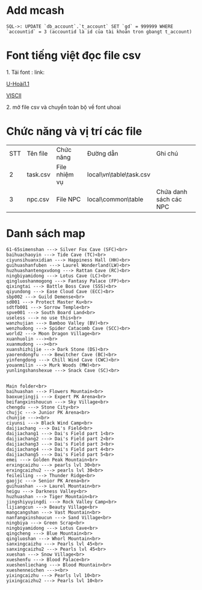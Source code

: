 <h1>Add mcash</h1>

```
SQL->: UPDATE `db_account`.`t_account` SET `gd` = 999999 WHERE `accountid` = 3 (accountid là id của tài khoản tron gbangt t_account)
```
<h1></h1>

<h1>Font tiếng việt đọc file csv</h1>
<p>1. Tải font : link: </p>
<p><a href="https://fonts2u.com/download/uhoai-11.font">U-Hoài1.1</a></p>
<p><a href="https://drive.google.com/file/d/1svINCk8xObBAZ-aCg3wgjxVVbkq0pd-W/view">VISCII</a></p>
<p>2. mở file csv và chuyển toàn bộ về font uhoai</p>

<h1>Chức năng và vị trí các file</h1>
<table>
  <tr>
    <td>STT</td>
    <td>Tên file</td>
    <td>Chức năng</td>
    <td>Đường dẫn</td>
    <td>Ghi chú</td>
  </tr>
  <tr>
    <td>2</td>
    <td>task.csv</td>
    <td>File nhiệm vụ</td>
    <td>local\vn\table\task.csv</td>
    <td></td>
  </tr>
  <tr>
    <td>3</td>
    <td>npc.csv</td>
    <td>File NPC</td>
    <td>local\common\table</td>
    <td>Chứa danh sách các NPC</td>
  </tr>
</table>

<h1>Danh sách map</h1>

```
61-65simenshan ---> Silver Fox Cave (SFC)<br>
baihuachaoyin ---> Tide Cave (TC)<br>
ciyunsihuanxidian ---> Happiness Hall (HH)<br>
guihuashanfuben ---> Laurel Wonderland(LW)<br>
huzhuashantengxvdong ---> Rattan Cave (RC)<br>
ningbiyamidong ---> Lotus Cave (LC)<br>
qingluoshanmogong ---> Fantasy Palace (FP)<br>
qixingtai ---> Battle Boss Cave (SSS)<br>
qiyundong ---> Ease Cloud Cave (ECC)<br>
sbp002 ---> Guild Demense<br>
sd001 ---> Protect Master Ku<br>
sdtfb001 ---> Sorrow Temple<br>
spve001 ---> South Board Land<br>
useless ---> no use this<br>
wanzhujian ---> Bamboo Valley (BV)<br>
wenzhudong ---> Spider Catacomb Cave (SCC)<br>
world2 ---> Moon Dragon Village<br>
xuanhuolin ---><br>
xuanmudong ---><br>
xuanshizhijie ---> Dark Stone (DS)<br>
yaorendongfu ---> Bewitcher Cave (BC)<br>
yinfengdong ---> Chill Wind Cave (CWC)<br>
youanmilin ---> Murk Woods (MW)<br>
yunlingshanshexue ---> Snack Cave (SC)<br>


Main folder<br>
baihuashan ---> Flowers Mountain<br>
baoxuejingji ---> Expert PK Arena<br>
beifangxinshoucun ---> Sky Village<br>
chengdu ---> Stone City<br>
chujjc ---> Junior PK Arena<br>
chunjie ---><br>
ciyunsi ---> Black Wind Camp<br>
daijiachang ---> Dai's Field<br>
daijiachang1 ---> Dai's Field part 1<br>
daijiachang2 ---> Dai's Field part 2<br>
daijiachang3 ---> Dai's Field part 3<br>
daijiachang4 ---> Dai's Field part 4<br>
daijiachang5 ---> Dai's Field part 5<br>
emei ---> Golden Peak Mountain<br>
erxingcaizhu ---> pearls lvl 30<br>
erxingcaizhu2 ---> pearls lvl 30<br>
feileiling ---> Thunder Ridge<br>
gaojjc ---> Senior PK Arena<br>
guihuashan ---> Laurel Mountain<br>
heigu ---> Darkness Valley<br>
huzhuashan ---> Tiger Mountain<br>
jingshiyuyingdi ---> Rock Valley Camp<br>
lijiangcun ---> Beauty Village<br>
mangcangshan ---> Vast Mountain<br>
nanfangxinshoucun ---> Sand Village<br>
ningbiya ---> Green Scrap<br>
ningbiyamidong ---> Lotus Cave<br>
qingcheng ---> Blue Mountain<br>
qingluoshan ---> Whorl Mountain<br>
sanxingcaizhu ---> Pearls lvl 45<br>
sanxingcaizhu2 ---> Pearls lvl 45<br>
xueshan ---> Snow Village<br>
xueshenfu ---> Blood Palace<br>
xueshenliechang ---> Blood Mountain<br>
xueshenneichen ---><br>
yixingcaizhu ---> Pearls lvl 10<br>
yixingcaizhu2 ---> Pearls lvl 10<br>
```

